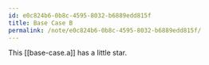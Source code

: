 ```yaml
---
id: e0c824b6-0b8c-4595-8032-b6889edd815f
title: Base Case B
permalink: /note/e0c824b6-0b8c-4595-8032-b6889edd815f/
---
```

This [[base-case.a]] has a little star.
